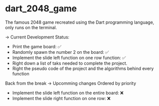 # dart_2048_game
The famous 2048 game recreated using the Dart programming language, only runs on the terminal.

-> Current Development Status:
- Print the game board: ✅
- Randomly spawn the number 2 on the board: ✅
- Implement the slide left function on one row function: ✅
- Right down a list of taks needed to complete the project.
- Right the pseudo code of the project and the algorithms behind every function

Back from the break
-> Upcomming changes
Ordered by priority 
- Implement the slide left function on the entire board: ❌
- Implement the slide right function on one row: ❌
